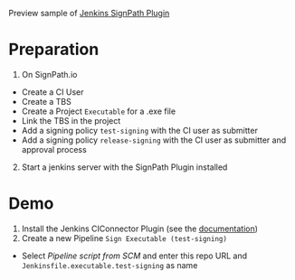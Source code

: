 Preview sample of [Jenkins SignPath Plugin](https://github.com/jenkinsci/signpath-plugin/)

# Preparation

1. On SignPath.io
  * Create a CI User
  * Create a TBS
  * Create a Project `Executable` for a .exe file 
  * Link the TBS in the project
  * Add a signing policy `test-signing` with the CI user as submitter
  * Add a signing policy `release-signing` with the CI user as submitter and approval process
2. Start a jenkins server with the SignPath Plugin installed

# Demo

1. Install the Jenkins CIConnector Plugin (see the [documentation](https://about.signpath.io/documentation/trusted-build-systems/jenkins))
2. Create a new Pipeline `Sign Executable (test-signing)`
  * Select _Pipeline script from SCM_ and enter this repo URL and `Jenkinsfile.executable.test-signing` as name
